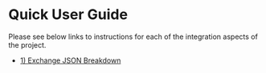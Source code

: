 # Quick User Guide

Please see below links to instructions for each of the integration aspects of the project.

- [1) Exchange JSON Breakdown](./json_breakdown.md)
